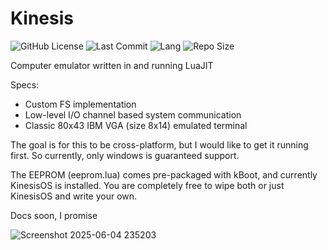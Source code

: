 # Kinesis
![GitHub License](https://img.shields.io/github/license/SpartanSf/Kinesis)
![Last Commit](https://img.shields.io/github/last-commit/SpartanSf/Kinesis)
![Lang](https://img.shields.io/github/languages/top/SpartanSf/Kinesis)
![Repo Size](https://img.shields.io/github/repo-size/SpartanSf/Kinesis)

Computer emulator written in and running LuaJIT

Specs:
- Custom FS implementation
- Low-level I/O channel based system communication
- Classic 80x43 IBM VGA (size 8x14) emulated terminal

The goal is for this to be cross-platform, but I would like to get it running first. So currently, only windows is guaranteed support.

The EEPROM (eeprom.lua) comes pre-packaged with kBoot, and currently KinesisOS is installed. You are completely free to wipe both or just KinesisOS and write your own.

Docs soon, I promise

![Screenshot 2025-06-04 235203](https://github.com/user-attachments/assets/a4a6a472-d28b-4e65-a0af-41fa42abdd09)
